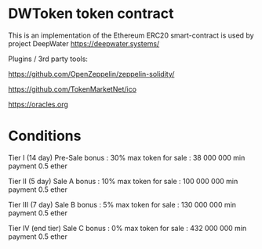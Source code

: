 # DWToken token contract
This is an implementation of the Ethereum ERC20 smart-contract is used by project DeepWater
https://deepwater.systems/

Plugins / 3rd party tools:

https://github.com/OpenZeppelin/zeppelin-solidity/

https://github.com/TokenMarketNet/ico

https://oracles.org


# Conditions

Tier I (14 day)
Pre-Sale
bonus : 30%
max token for sale : 38 000 000
min payment 0.5 ether

Tier II (5 day)
Sale A
bonus : 10%
max token for sale : 100 000 000 
min payment 0.5 ether

Tier III (7 day)
Sale B
bonus : 5%
max token for sale : 130 000 000 
min payment 0.5 ether

Tier IV (end tier)
Sale C
bonus : 0%
max token for sale : 432 000 000 
min payment 0.5 ether

